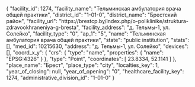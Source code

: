 {
    "facility_id": 1274,
    "facility_name": "Тельминская амбулатория врача общей практики",
    "district_id": "1-01-0",
    "district_name": "Брестский район",
    "facility_url": "https:\/\/brestcp.by\/index.php\/o-poliklinike\/struktura-zdravookhraneniya-g-bresta",
    "facility_address": "д. Тельмы-1, ул. Солейко",
    "facility_type": "0",
    "ap_1": "5",
    "name": "Тельминская амбулатория врача общей практики",
    "state": "public institution",
    "stats": [],
    "med_id": 10215630,
    "address": "д. Тельмы-1, ул. Солейко",
    "devices": [],
    "coord_x_y": {
        "crs": {
            "type": "name",
            "properties": {
                "name": "EPSG:4326"
            }
        },
        "type": "Point",
        "coordinates": [
            23.8334,
            52.1141
        ]
    },
    "place_name": "Брест",
    "place_type": "city",
    "localties_key": 1,
    "year_of_closing": null,
    "year_of_opening": "0",
    "healthcare_facility_key": 1274,
    "administrative_division_id": "1-01-0"
}